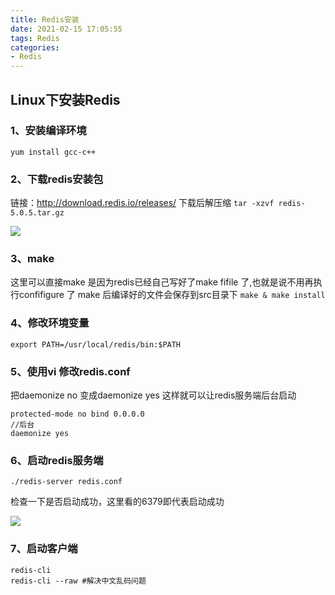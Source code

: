 ```yaml
---
title: Redis安装
date: 2021-02-15 17:05:55
tags: Redis
categories: 
- Redis
---
```


## Linux下安装Redis
 ### 1、安装编译环境 
`yum install gcc-c++` 

### 2、下载redis安装包

链接：http://download.redis.io/releases/
下载后解压缩
`tar -xzvf redis-5.0.5.tar.gz  `

<!--more-->

![](https://static01.imgkr.com/temp/438306a6f02f467eab92459d77eb9bfb.png)

### 3、make 

这里可以直接make 是因为redis已经自己写好了make fifile 了,也就是说不用再执行confifigure 了
make 后编译好的文件会保存到src目录下 
` make & make install `

### 4、修改环境变量 

`export PATH=/usr/local/redis/bin:$PATH `

### 5、使用vi 修改redis.conf 

把daemonize no 变成daemonize yes 这样就可以让redis服务端后台启动

```
protected-mode no bind 0.0.0.0 
//后台 
daemonize yes
```

### 6、启动redis服务端 

` ./redis-server redis.conf `

检查一下是否启动成功，这里看的6379即代表启动成功

![](https://static01.imgkr.com/temp/91aa7feef9584fdb801e4371c3b9a502.png )

### 7、启动客户端 

```
redis-cli
redis-cli --raw #解决中文乱码问题
```
